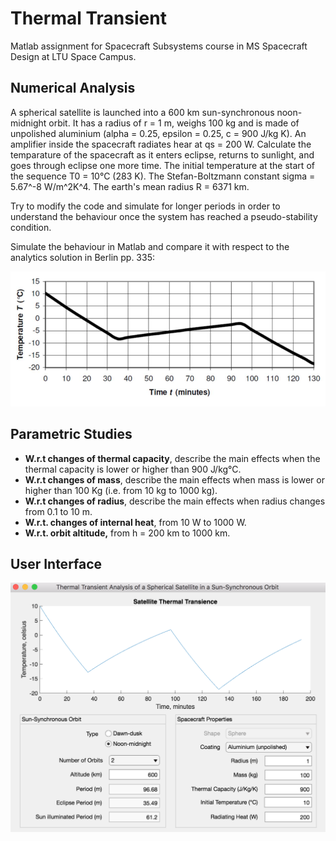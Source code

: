# Thermal Transient
Matlab assignment for Spacecraft Subsystems course in MS Spacecraft Design at LTU Space Campus.

## Numerical Analysis
A spherical satellite is launched into a 600 km sun-synchronous noon-midnight orbit. It has a radius of r = 1 m, weighs 100 kg and is made of unpolished aluminium (alpha = 0.25, epsilon = 0.25, c = 900 J/kg K). An amplifier inside the spacecraft radiates hear at qs = 200 W. Calculate the temparature of the spacecraft as it enters eclipse, returns to sunlight, and goes through eclipse one more time. The initial temperature at the start of the sequence T0 = 10°C (283 K). The Stefan-Boltzmann constant sigma = 5.67^-8 W/m^2K^4. The earth's mean radius R = 6371 km.

Try to modify the code and simulate for longer periods in order to understand the behaviour once the system has reached a pseudo-stability condition.

Simulate the behaviour in Matlab and compare it with respect to the analytics solution in Berlin pp. 335:

![Expected Output Berlin](https://raw.githubusercontent.com/georgeslabreche/main-thermal-transient/master/img/expected-thermal-output-berlin.png)

## Parametric Studies
- **W.r.t changes of thermal capacity**, describe the main effects when the thermal capacity is lower or higher than 900 J/kg°C.
- **W.r.t changes of mass**, describe the main effects when mass is lower or higher than 100 Kg (i.e. from 10 kg to 1000 kg).
- **W.r.t changes of radius**, describe the main effects when radius changes from 0.1 to 10 m.
- **W.r.t. changes of internal heat**, from 10 W to 1000 W.
- **W.r.t. orbit altitude,** from h = 200 km to 1000 km.

## User Interface

![Expected Output Berlin](https://raw.githubusercontent.com/georgeslabreche/main-thermal-transient/master/img/gui.png)
